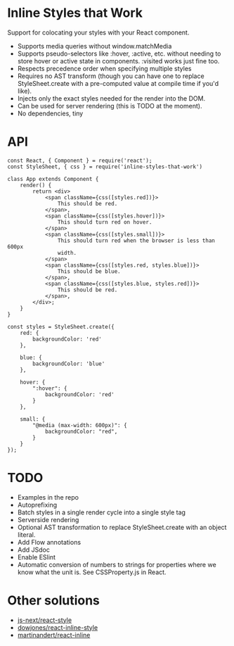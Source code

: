 # Inline Styles that Work

Support for colocating your styles with your React component.

- Supports media queries without window.matchMedia
- Supports pseudo-selectors like :hover, :active, etc. without needing to store 
hover or active state in components. :visited works just fine too.
- Respects precedence order when specifying multiple styles
- Requires no AST transform (though you can have one to replace 
StyleSheet.create with a pre-computed value at compile time if you'd like).
- Injects only the exact styles needed for the render into the DOM.
- Can be used for server rendering (this is TODO at the moment).
- No dependencies, tiny

# API

    const React, { Component } = require('react');
    const StyleSheet, { css } = require('inline-styles-that-work')

    class App extends Component {
        render() {
            return <div>
                <span className={css([styles.red])}>
                    This should be red.
                </span>,
                <span className={css([styles.hover])}>
                    This should turn red on hover.
                </span>
                <span className={css([styles.small])}>
                    This should turn red when the browser is less than 600px
                    width.
                </span>
                <span className={css([styles.red, styles.blue])}>
                    This should be blue.
                </span>,
                <span className={css([styles.blue, styles.red])}>
                    This should be red.
                </span>,
            </div>;
        }
    }

    const styles = StyleSheet.create({
        red: {
            backgroundColor: 'red'
        },

        blue: {
            backgroundColor: 'blue'
        },

        hover: {
            ":hover": {
                backgroundColor: 'red'
            }
        },

        small: {
            "@media (max-width: 600px)": {
                backgroundColor: "red",
            }
        }
    });

# TODO

- Examples in the repo
- Autoprefixing
- Batch styles in a single render cycle into a single style tag
- Serverside rendering
- Optional AST transformation to replace StyleSheet.create with an object 
literal.
- Add Flow annotations
- Add JSdoc
- Enable ESlint
- Automatic conversion of numbers to strings for properties where we know what 
  the unit is. See CSSProperty.js in React.

# Other solutions

- [js-next/react-style](https://github.com/js-next/react-style)
- [dowjones/react-inline-style](https://github.com/dowjones/react-inline-style)
- [martinandert/react-inline](https://github.com/martinandert/react-inline)
